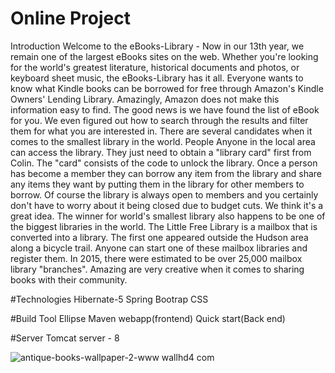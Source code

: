 # Online Project 
Introduction 
Welcome to the eBooks-Library - Now in our 13th year, we
	remain one of the largest eBooks sites on the web. Whether you're
	looking for the world's greatest literature, historical documents and
	photos, or keyboard sheet music, the eBooks-Library has it all.
	Everyone wants to know what Kindle books can be borrowed for free
	through Amazon's Kindle Owners' Lending Library. Amazingly, Amazon does
	not make this information easy to find. The good news is we have found
	the list of eBook for you. We even figured out how to search through
	the results and filter them for what you are interested in. There are
	several candidates when it comes to the smallest library in the world.
	People Anyone in the local area can access the library. They just need
	to obtain a "library card" first from Colin. The "card" consists of the
	code to unlock the library. Once a person has become a member they can
	borrow any item from the library and share any items they want by
	putting them in the library for other members to borrow. Of course the
	library is always open to members and you certainly don't have to worry
	about it being closed due to budget cuts. We think it's a great idea.
	The winner for world's smallest library also happens to be one of the
	biggest libraries in the world. The Little Free Library is a mailbox
	that is converted into a library. The first one appeared outside the
	Hudson area along a bicycle trail. Anyone can start one of these
	mailbox libraries and register them. In 2015, there were estimated to
	be over 25,000 mailbox library "branches". Amazing are very creative
	when it comes to sharing books with their community.
	

#Technologies 
 Hibernate-5
 Spring
 Bootrap
 CSS
 
 #Build Tool 
 Ellipse 
 Maven webapp(frontend)
 Quick start(Back end)
 
 #Server
 Tomcat server - 8
 
 
 ![antique-books-wallpaper-2-www wallhd4 com](https://cloud.githubusercontent.com/assets/23026244/21764032/01892b36-d687-11e6-91dd-8ac03c3e4648.jpeg)
 
 

